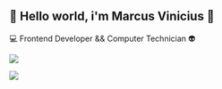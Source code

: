  ## :rocket: Hello world, i'm Marcus Vinicius :rocket:


:computer: Frontend Developer && Computer Technician :alien: 


<a href="https://github.com/FERREIRAASGARUK"><img src="https://img.shields.io/badge/GitHub-100000?style=for-the-badge&logo=github&logoColor=white&link=https://github.com/FERREIRAASGARUK"/></a>


<a href="##"><img marginLeft="100px" src="https://img.shields.io/badge/LinkedIn-0077B5?style=for-the-badge&logo=linkedin&logoColor=white"/></a>



<!--
**FERREIRAASGARUK/FERREIRAASGARUK** is a ✨ _special_ ✨ repository because its `README.md` (this file) appears on your GitHub profile.

Here are some ideas to get you started:

- 🔭 I’m currently working on ...
- 🌱 I’m currently learning ...
- 👯 I’m looking to collaborate on ...
- 🤔 I’m looking for help with ...
- 💬 Ask me about ...
- 📫 How to reach me: ...
- 😄 Pronouns: ...
- ⚡ Fun fact: ...
-->
